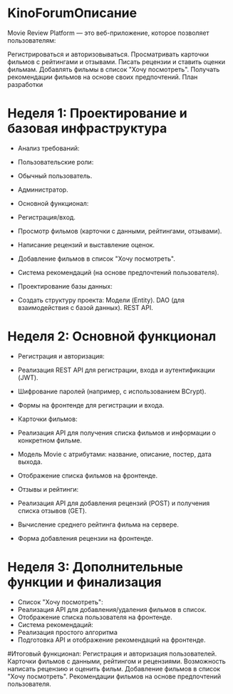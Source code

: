 # KinoForumОписание
Movie Review Platform — это веб-приложение, которое позволяет пользователям:

Регистрироваться и авторизовываться.
Просматривать карточки фильмов с рейтингами и отзывами.
Писать рецензии и ставить оценки фильмам.
Добавлять фильмы в список "Хочу посмотреть".
Получать рекомендации фильмов на основе своих предпочтений.
План разработки
# Неделя 1: Проектирование и базовая инфраструктура
* Анализ требований:

* Пользовательские роли:
* Обычный пользователь.
* Администратор.
* Основной функционал:
* Регистрация/вход.
* Просмотр фильмов (карточки с данными, рейтингами, отзывами).
* Написание рецензий и выставление оценок.
* Добавление фильмов в список "Хочу посмотреть".
* Система рекомендаций (на основе предпочтений пользователя).
* Проектирование базы данных:


* Создать структуру проекта:
Модели (Entity).
DAO (для взаимодействия с базой данных).
REST API.
# Неделя 2: Основной функционал
* Регистрация и авторизация:
* Реализация REST API для регистрации, входа и аутентификации (JWT).
* Шифрование паролей (например, с использованием BCrypt).
* Формы на фронтенде для регистрации и входа.
* Карточки фильмов:

* Реализация API для получения списка фильмов и информации о конкретном фильме.
* Модель Movie с атрибутами: название, описание, постер, дата выхода.
* Отображение списка фильмов на фронтенде.
* Отзывы и рейтинги:

* Реализация API для добавления рецензий (POST) и получения списка отзывов (GET).
* Вычисление среднего рейтинга фильма на сервере.
* Форма добавления рецензии на фронтенде.
# Неделя 3: Дополнительные функции и финализация
* Список "Хочу посмотреть":
* Реализация API для добавления/удаления фильмов в список.
* Отображение списка пользователя на фронтенде.
* Система рекомендаций:
* Реализация простого алгоритма
* Подготовка API и отображение рекомендаций на фронтенде.

#Итоговый функционал:
Регистрация и авторизация пользователей.
Карточки фильмов с данными, рейтингом и рецензиями.
Возможность написать рецензию и оценить фильм.
Добавление фильмов в список "Хочу посмотреть".
Рекомендации фильмов на основе предпочтений пользователя.
